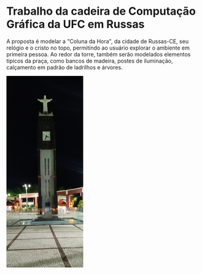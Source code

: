 # Trabalho da cadeira de Computação Gráfica da UFC em Russas

A proposta é modelar a "Coluna da Hora", da cidade de Russas-CE, seu relógio e o cristo no topo, permitindo ao usuário explorar o ambiente em primeira pessoa. 
Ao redor da torre, também serão modelados elementos típicos da praça, como bancos de madeira, postes de iluminação, calçamento em padrão de ladrilhos e árvores.

<img src="cristo.jpeg" alt="Coluna da Hora em Russas-CE" width="200" height="500"/>
